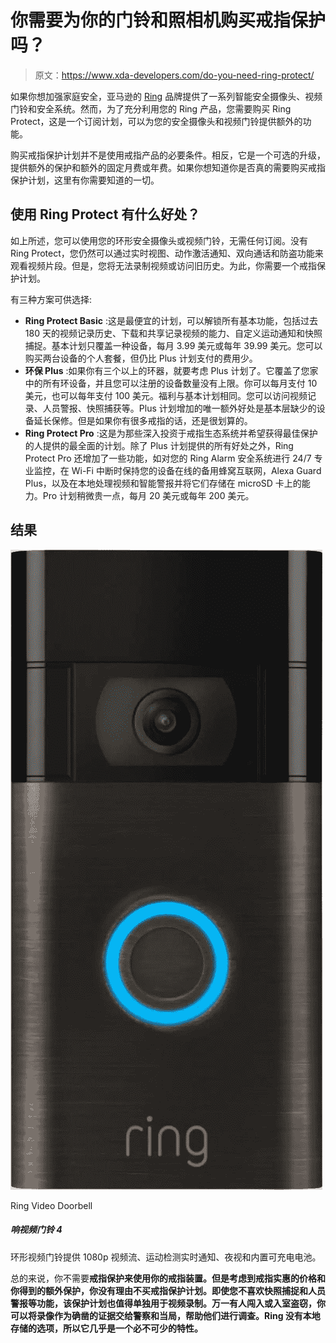 # 你需要为你的门铃和照相机购买戒指保护吗？

> 原文：<https://www.xda-developers.com/do-you-need-ring-protect/>

如果你想加强家庭安全，亚马逊的 [Ring](https://www.xda-developers.com/ring-doorbell-camera-homekit-support/) 品牌提供了一系列智能安全摄像头、视频门铃和安全系统。然而，为了充分利用您的 Ring 产品，您需要购买 Ring Protect，这是一个订阅计划，可以为您的安全摄像头和视频门铃提供额外的功能。

购买戒指保护计划并不是使用戒指产品的必要条件。相反，它是一个可选的升级，提供额外的保护和额外的固定月费或年费。如果你想知道你是否真的需要购买戒指保护计划，这里有你需要知道的一切。

## 使用 Ring Protect 有什么好处？

如上所述，您可以使用您的环形安全摄像头或视频门铃，无需任何订阅。没有 Ring Protect，您仍然可以通过实时视图、动作激活通知、双向通话和防盗功能来观看视频片段。但是，您将无法录制视频或访问旧历史。为此，你需要一个戒指保护计划。

有三种方案可供选择:

*   **Ring Protect Basic** :这是最便宜的计划，可以解锁所有基本功能，包括过去 180 天的视频记录历史、下载和共享记录视频的能力、自定义运动通知和快照捕捉。基本计划只覆盖一种设备，每月 3.99 美元或每年 39.99 美元。您可以购买两台设备的个人套餐，但仍比 Plus 计划支付的费用少。
*   **环保 Plus** :如果你有三个以上的环器，就要考虑 Plus 计划了。它覆盖了您家中的所有环设备，并且您可以注册的设备数量没有上限。你可以每月支付 10 美元，也可以每年支付 100 美元。福利与基本计划相同。您可以访问视频记录、人员警报、快照捕获等。Plus 计划增加的唯一额外好处是基本层缺少的设备延长保修。但是如果你有很多戒指的话，还是很划算的。
*   **Ring Protect Pro** :这是为那些深入投资于戒指生态系统并希望获得最佳保护的人提供的最全面的计划。除了 Plus 计划提供的所有好处之外，Ring Protect Pro 还增加了一些功能，如对您的 Ring Alarm 安全系统进行 24/7 专业监控，在 Wi-Fi 中断时保持您的设备在线的备用蜂窝互联网，Alexa Guard Plus，以及在本地处理视频和智能警报并将它们存储在 microSD 卡上的能力。Pro 计划稍微贵一点，每月 20 美元或每年 200 美元。

## 结果

 <picture>![The Ring Video Doorbell offers 1080p video streaming, motion-detected real-time notifications, night vision, and a built-in rechargable battery. ](img/0ceefbac7a44b19f3c6bd6b325be07ef.png)</picture> 

Ring Video Doorbell

##### 响视频门铃 4

环形视频门铃提供 1080p 视频流、运动检测实时通知、夜视和内置可充电电池。

总的来说，你不需要**戒指保护来使用你的戒指装置。但是考虑到戒指实惠的价格和你得到的额外保护，你没有理由不买戒指保护计划。即使您不喜欢快照捕捉和人员警报等功能，该保护计划也值得单独用于视频录制。万一有人闯入或入室盗窃，你可以将录像作为确凿的证据交给警察和当局，帮助他们进行调查。Ring 没有本地存储的选项，所以它几乎是一个必不可少的特性。**
